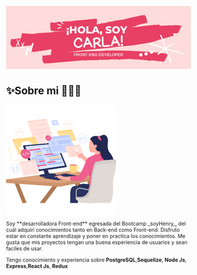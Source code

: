 <img src="./Img/Banner.png" alt="banner"/>

# ✨Sobre mi 👩🏻‍💻
<img src="./Img/dev.png" alt="dev" width="300" align="rigth"/>
<p align="left">
Soy **desarrolladora Front-end** egresada del Bootcamp _soyHenry_, del cuál adquiri conocimientos tanto en Back-end como Front-end.
Disfruto estar en constante aprendizaje y poner en practica los conocimientos. Me gusta que mis proyectos tengan una buena experiencia de usuarios y sean faciles de usar.

Tengo conocimiento y experiencia sobre **PostgreSQL**,**Sequelize**, **Node Js**, **Express**,**React Js**, **Redux**
</p>
